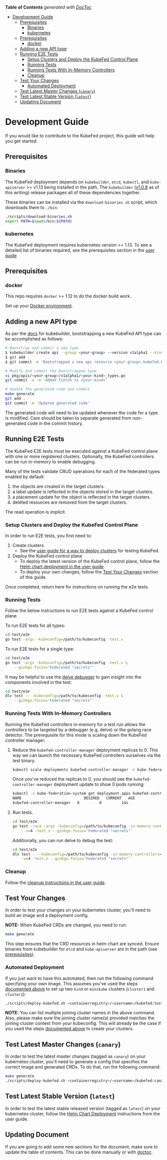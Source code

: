 <!-- START doctoc generated TOC please keep comment here to allow auto update -->
<!-- DON'T EDIT THIS SECTION, INSTEAD RE-RUN doctoc TO UPDATE -->
**Table of Contents**  *generated with [DocToc](https://github.com/thlorenz/doctoc)*

- [Development Guide](#development-guide)
  - [Prerequisites](#prerequisites)
    - [Binaries](#binaries)
    - [kubernetes](#kubernetes)
  - [Prerequisites](#prerequisites-1)
    - [docker](#docker)
  - [Adding a new API type](#adding-a-new-api-type)
  - [Running E2E Tests](#running-e2e-tests)
    - [Setup Clusters and Deploy the KubeFed Control Plane](#setup-clusters-and-deploy-the-kubefed-control-plane)
    - [Running Tests](#running-tests)
    - [Running Tests With In-Memory Controllers](#running-tests-with-in-memory-controllers)
    - [Cleanup](#cleanup)
  - [Test Your Changes](#test-your-changes)
    - [Automated Deployment](#automated-deployment)
  - [Test Latest Master Changes (`canary`)](#test-latest-master-changes-canary)
  - [Test Latest Stable Version (`latest`)](#test-latest-stable-version-latest)
  - [Updating Document](#updating-document)

<!-- END doctoc generated TOC please keep comment here to allow auto update -->

# Development Guide

If you would like to contribute to the KubeFed project, this guide will
help you get started.

## Prerequisites

### Binaries

The KubeFed deployment depends on `kubebuilder`, `etcd`, `kubectl`, and
`kube-apiserver` >= v1.13 being installed in the path. The `kubebuilder`
([v1.0.8](https://github.com/kubernetes-sigs/kubebuilder/releases/tag/v1.0.8)
as of this writing) release packages all of these dependencies together.

These binaries can be installed via the `download-binaries.sh` script, which
downloads them to `./bin`:

```bash
./scripts/download-binaries.sh
export PATH=$(pwd)/bin:${PATH}
```

### kubernetes

The KubeFed deployment requires kubernetes version >= 1.13. To see a detailed list of binaries required, see the prerequisites section in the [user guide](./userguide.md#prerequisites)

## Prerequisites

### docker

This repo requires `docker` >= 1.12 to do the docker build work.

Set up your [Docker environment](https://docs.docker.com/install/).

## Adding a new API type

As per the
[docs](http://book.kubebuilder.io/quick_start.html)
for kubebuilder, bootstrapping a new KubeFed API type can be
accomplished as follows:

```bash
# Bootstrap and commit a new type
$ kubebuilder create api --group <your-group> --version v1alpha1 --kind <your-kind>
$ git add .
$ git commit -m 'Bootstrapped a new api resource <your-group>.kubefed.k8s.io./v1alpha1/<your-kind>'

# Modify and commit the bootstrapped type
vi pkg/apis/<your-group>/v1alpha1/<your-kind>_types.go
git commit -a -m 'Added fields to <your-kind>'

# Update the generated code and commit
make generate
git add .
git commit -m 'Updated generated code'
```

The generated code will need to be updated whenever the code for a
type is modified. Care should be taken to separate generated from
non-generated code in the commit history.

## Running E2E Tests

The KubeFed E2E tests must be executed against a KubeFed control plane
with one or more registered clusters.  Optionally, the KubeFed
controllers can be run in-memory to enable debugging.

Many of the tests validate CRUD operations for each of the federated
types enabled by default:

1. the objects are created in the target clusters.
1. a label update is reflected in the objects stored in the target
   clusters.
1. a placement update for the object is reflected in the target clusters.
1. deleted resources are removed from the target clusters.

The read operation is implicit.

### Setup Clusters and Deploy the KubeFed Control Plane

In order to run E2E tests, you first need to:

1. Create clusters
   - See the [user guide for a way to deploy clusters](userguide.md#create-clusters)
     for testing KubeFed.
1. Deploy the KubeFed control plane
   - To deploy the latest version of the KubeFed control plane, follow
     the [Helm chart deployment in the user guide](../charts/kubefed/README.md#installing-the-chart).
   - To deploy your own changes, follow the [Test Your Changes](#test-your-changes)
     section of this guide.

Once completed, return here for instructions on running the e2e tests.

### Running Tests

Follow the below instructions to run E2E tests against a KubeFed control plane.

To run E2E tests for all types:

```bash
cd test/e2e
go test -args -kubeconfig=/path/to/kubeconfig -test.v
```

To run E2E tests for a single type:

```bash
cd test/e2e
go test -args -kubeconfig=/path/to/kubeconfig -test.v \
    --ginkgo.focus='Federated "secrets"'
```

It may be helpful to use the [delve
debugger](https://github.com/derekparker/delve) to gain insight into
the components involved in the test:

```bash
cd test/e2e
dlv test -- -kubeconfig=/path/to/kubeconfig -test.v \
    --ginkgo.focus='Federated "secrets"'
```

### Running Tests With In-Memory Controllers

Running the KubeFed controllers in-memory for a test run allows the
controllers to be targeted by a debugger (e.g. delve) or the golang
race detector.  The prerequisite for this mode is scaling down the
KubeFed controller manager:

1. Reduce the `kubefed-controller-manager` deployment replicas to 0. This way
   we can launch the necessary KubeFed controllers ourselves via the test
   binary.

   ```bash
   kubectl scale deployments kubefed-controller-manager -n kube-federation-system --replicas=0
   ```

   Once you've reduced the replicas to 0, you should see the
   `kubefed-controller-manager` deployment update to show 0 pods running:

   ```bash
   kubectl -n kube-federation-system get deployment.apps kubefed-controller-manager
   NAME                            DESIRED   CURRENT   AGE
   kubefed-controller-manager   0         0         14s
   ```

1. Run tests.

   ```bash
   cd test/e2e
   go test -race -args -kubeconfig=/path/to/kubeconfig -in-memory-controllers=true \
       --v=4 -test.v --ginkgo.focus='Federated "secrets"'
   ```

   Additionally, you can run delve to debug the test:

   ```bash
   cd test/e2e
   dlv test -- -kubeconfig=/path/to/kubeconfig -in-memory-controllers=true \
       -v=4 -test.v --ginkgo.focus='Federated "secrets"'
   ```

### Cleanup

Follow the [cleanup instructions in the user guide](../charts/kubefed/README.md#uninstalling-the-chart).

## Test Your Changes

In order to test your changes on your kubernetes cluster, you'll need
to build an image and a deployment config.

**NOTE:** When KubeFed CRDs are changed, you need to run:
```bash
make generate
```
This step ensures that the CRD resources in helm chart are synced.
Ensure binaries from kubebuilder for `etcd` and `kube-apiserver` are in the path (see [prerequisites](#prerequisites)).

### Automated Deployment

If you just want to have this automated, then run the following command
specifying your own image. This assumes you've used the steps [documented
above](#setup-clusters-and-deploy-the-kubefed-control-plane) to
set up two `kind` or `minikube` clusters (`cluster1` and `cluster2`):

```bash
./scripts/deploy-kubefed.sh <containerregistry>/<username>/kubefed:test cluster2
```

**NOTE:** You can list multiple joining cluster names in the above command.
Also, please make sure the joining cluster name(s) provided matches the joining
cluster context from your kubeconfig. This will already be the case if you used
the steps [documented
above](#setup-clusters-and-deploy-the-kubefed-control-plane)
to create your clusters.

## Test Latest Master Changes (`canary`)

In order to test the latest master changes (tagged as `canary`) on your
kubernetes cluster, you'll need to generate a config that specifies the correct
image and generated CRDs. To do that, run the following command:

```bash
make generate
./scripts/deploy-kubefed.sh <containerregistry>/<username>/kubefed:canary cluster2
```

## Test Latest Stable Version (`latest`)

In order to test the latest stable released version (tagged as `latest`) on
your kubernetes cluster, follow the
[Helm Chart Deployment](../charts/kubefed/README.md#installing-the-chart) instructions from the user guide.

## Updating Document

If you are going to add some new sections for the document, make sure to update the table
of contents. This can be done manually or with [doctoc](https://github.com/thlorenz/doctoc).
